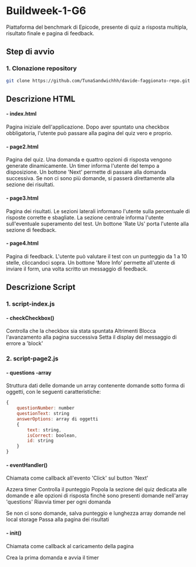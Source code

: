 # Buildweek-1-G6

Piattaforma del benchmark di Epicode, presente di quiz a risposta multipla, risultato finale e pagina di feedback.

## Step di avvio

### 1. Clonazione repository

```bash
git clone https://github.com/TunaSandwichhh/davide-faggionato-repo.git
```

## Descrizione HTML

#### - index.html

Pagina iniziale dell'applicazione. Dopo aver spuntato una checkbox obbligatoria, l'utente può passare alla pagina del quiz vero e proprio.

#### - page2.html

Pagina del quiz. Una domanda e quattro opzioni di risposta vengono generate dinamicamente. Un timer informa l'utente del tempo a disposizione.
Un bottone 'Next' permette di passare alla domanda successiva. Se non ci sono più domande, si passerà direttamente alla sezione dei risultati.

#### - page3.html

Pagina dei risultati. Le sezioni laterali informano l'utente sulla percentuale di risposte corrette e sbagliate.
La sezione centrale informa l'utente sull'eventuale superamento del test.
Un bottone 'Rate Us' porta l'utente alla sezione di feedback.

#### - page4.html

Pagina di feedback. L'utente può valutare il test con un punteggio da 1 a 10 stelle, cliccandoci sopra.
Un bottone 'More Info' permette all'utente di inviare il form, una volta scritto un messaggio di feedback.

## Descrizione Script

### 1. script-index.js

#### - checkCheckbox()

Controlla che la checkbox sia stata spuntata
Altrimenti
Blocca l'avanzamento alla pagina successiva
Setta il display del messaggio di errore a 'block'

### 2. script-page2.js

#### - questions -array

Struttura dati delle domande
un array contenente domande sotto forma di oggetti, con le seguenti caratteristiche:

```javascript
{
    questionNumber: number
    questionText: string
    answerOptions: array di oggetti
    {
        text: string,
        isCorrect: boolean,
        id: string
    }
}
```

#### - eventHandler()

Chiamata come callback all'evento 'Click' sul button 'Next'

Azzera timer
Controlla il punteggio
Popola la sezione del quiz dedicata alle domande e alle opzioni di risposta finchè sono presenti domande nell'array 'questions'
Riavvia timer per ogni domanda

Se non ci sono domande, salva punteggio e lunghezza array domande nel local storage
Passa alla pagina dei risultati

#### - init()

Chiamata come callback al caricamento della pagina

Crea la prima domanda e avvia il timer
